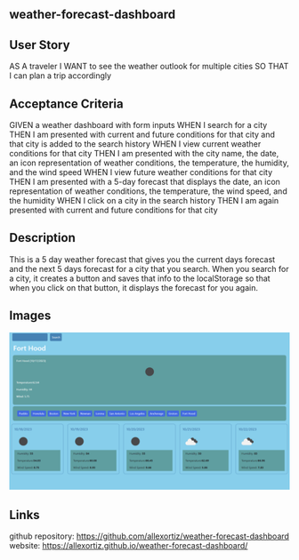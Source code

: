 ## weather-forecast-dashboard

## User Story
AS A traveler
I WANT to see the weather outlook for multiple cities
SO THAT I can plan a trip accordingly

## Acceptance Criteria
GIVEN a weather dashboard with form inputs
WHEN I search for a city
THEN I am presented with current and future conditions for that city and that city is added to the search history
WHEN I view current weather conditions for that city
THEN I am presented with the city name, the date, an icon representation of weather conditions, the temperature, the humidity, and the wind speed
WHEN I view future weather conditions for that city
THEN I am presented with a 5-day forecast that displays the date, an icon representation of weather conditions, the temperature, the wind speed, and the humidity
WHEN I click on a city in the search history
THEN I am again presented with current and future conditions for that city

## Description
This is a 5 day weather forecast that gives you the current days forecast and the next 5 days forecast for a city that you search. When you search for a city, it creates a button and saves that info to the localStorage so that when you click on that button, it displays the forecast for you again.

## Images
![weather-forecast-dashboard](./assets/images/image.png)

## Links
github repository: https://github.com/allexortiz/weather-forecast-dashboard
website: https://allexortiz.github.io/weather-forecast-dashboard/